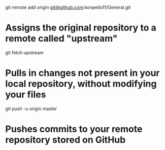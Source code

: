 git remote add origin git@github.com:konpeito11/General.git
# Assigns the original repository to a remote called "upstream"
git fetch upstream
# Pulls in changes not present in your local repository, without modifying your files
git push -u origin master
# Pushes commits to your remote repository stored on GitHub
